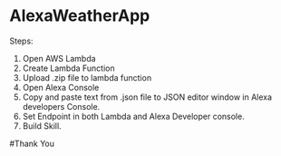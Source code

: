 # AlexaWeatherApp
Steps:
1. Open AWS Lambda
2. Create Lambda Function
3. Upload .zip file to lambda function
4. Open Alexa Console
5. Copy and paste text from .json file to JSON editor window in Alexa developers Console.
6. Set Endpoint in both Lambda and Alexa Developer console.
7. Build Skill.


#Thank You

